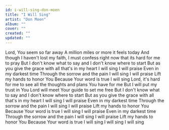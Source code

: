 ```yaml
---
id: i-will-sing-don-moen
title: "I Will Sing"
artist: "Don Moen"
album: ""
cover: ""
created: ""
updated: ""
---
```


Lord, You seem so far away
A million miles or more it feels today
And though I haven't lost my faith, I must confess right now that its hard for me to pray
But I don't know what to say and I don't know where to start
But as you give the grace with all that's in my heart
I will sing
I will praise
Even in my darkest time
Through the sorrow and the pain
I will sing
I will praise
Lift my hands to honor You
Because Your word is true
I will sing
Lord, it's hard for me to see all the thoughts and plans You have for me
But I will put my trust in You
Lord will meet Your guide to set me free
But I don't know what to say and I don't know where to start
But as you give the grace with all that's in my heart
I will sing
I will praise
Even in my darkest time
Through the sorrow and the pain
I will sing
I will praise
Lift my hands to honor You
Because Your word is true
I will sing
I will praise
Even in my darkest time
Through the sorrow and the pain
I will sing
I will praise
Lift my hands to honor You
Because Your word is true
I will sing
I will sing
I will sing